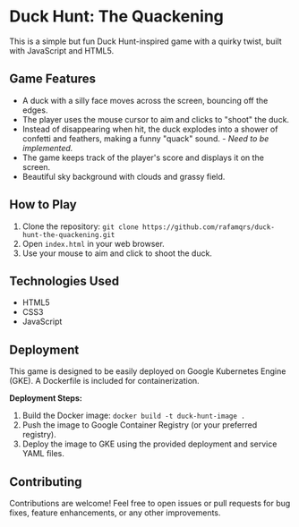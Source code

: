# Duck Hunt: The Quackening

This is a simple but fun Duck Hunt-inspired game with a quirky twist, built with JavaScript and HTML5.

## Game Features

*   A duck with a silly face moves across the screen, bouncing off the edges.
*   The player uses the mouse cursor to aim and clicks to "shoot" the duck.
*   Instead of disappearing when hit, the duck explodes into a shower of confetti and feathers, making a funny "quack" sound. -  *Need to be implemented.* 
*   The game keeps track of the player's score and displays it on the screen.
*   Beautiful sky background with clouds and grassy field.

## How to Play

1.  Clone the repository: `git clone https://github.com/rafamqrs/duck-hunt-the-quackening.git`
2.  Open `index.html` in your web browser.
3.  Use your mouse to aim and click to shoot the duck.

## Technologies Used

*   HTML5
*   CSS3
*   JavaScript

## Deployment

This game is designed to be easily deployed on Google Kubernetes Engine (GKE). A Dockerfile is included for containerization.

**Deployment Steps:**

1.  Build the Docker image: `docker build -t duck-hunt-image .`
2.  Push the image to Google Container Registry (or your preferred registry).
3.  Deploy the image to GKE using the provided deployment and service YAML files.

## Contributing

Contributions are welcome! Feel free to open issues or pull requests for bug fixes, feature enhancements, or any other improvements.

